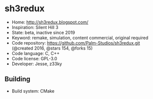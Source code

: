 # sh3redux

- Home: http://sh3redux.blogspot.com/
- Inspiration: Silent Hill 3
- State: beta, inactive since 2019
- Keyword: remake, simulation, content commercial, original required
- Code repository: https://github.com/Palm-Studios/sh3redux.git (@created 2016, @stars 154, @forks 15)
- Code language: C, C++
- Code license: GPL-3.0
- Developer: Jesse, z33ky

## Building

- Build system: CMake
